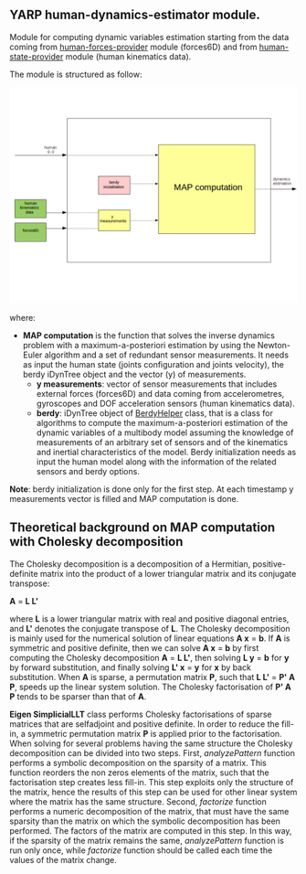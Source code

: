 ## YARP human-dynamics-estimator module.

Module for computing dynamic variables estimation starting from the data coming from 
[human-forces-provider](https://github.com/robotology-playground/human-dynamics-estimation/tree/master/human-forces-provider) module (forces6D) and 
from [human-state-provider](https://github.com/robotology-playground/human-dynamics-estimation/tree/master/human-state-provider) module (human kinematics data).

The module is structured as follow:

<img src="/misc/human-dynamics-estimator.png">

where:
- **MAP computation** is the function that solves the inverse dynamics problem with a maximum-a-posteriori estimation by using the Newton-Euler algorithm and 
a set of redundant sensor measurements. It needs as input the human state (joints configuration and joints velocity), the berdy iDynTree object 
and the vector (y) of measurements.
  - **y measurements**: vector of sensor measurements that includes external forces (forces6D) and data coming from accelerometres, 
  gyroscopes and DOF acceleration sensors (human kinematics data).
  - **berdy**: iDynTree object of [BerdyHelper](http://wiki.icub.org/codyco/dox/html/idyntree/html/classiDynTree_1_1BerdyHelper.html) class, that is a class for algorithms to compute the maximum-a-posteriori estimation of the dynamic variables 
  of a multibody model assuming the knowledge of measurements of an arbitrary set of sensors and of the kinematics and inertial characteristics of the model. 
  Berdy initialization needs as input the human model along with the information of the related sensors and berdy options.
  
**Note**: berdy initialization is done only for the first step. At each timestamp y measurements vector is filled and MAP computation is done.

## Theoretical background on MAP computation with Cholesky decomposition

The Cholesky decomposition is a decomposition of a Hermitian, positive-definite matrix into the product of a lower triangular matrix and its conjugate transpose:

**A** = **L L'**

where **L** is a lower triangular matrix with real and positive diagonal entries, and **L'** denotes the conjugate transpose of **L**.
The Cholesky decomposition is mainly used for the numerical solution of linear equations **A x** = **b**. If **A** is symmetric and positive definite, then we can solve **A x** = **b**  by first computing the Cholesky decomposition **A** = **L L'**, then solving **L y** = **b** for **y** by forward substitution, and finally solving **L' x** = **y** for **x** by back substitution.
When **A** is sparse, a permutation matrix **P**, such that **L L'** = **P' A P**, speeds up the linear system solution. The Cholesky factorisation of **P' A P** tends to be sparser than that of **A**. 

**Eigen SimplicialLLT** class performs Cholesky factorisations of sparse matrices that are selfadjoint and positive definite. In order to reduce the fill-in, a symmetric permutation matrix **P** is applied prior to the factorisation.
When solving for several problems having the same structure the Cholesky decomposition can be divided into two steps.
First, _analyzePattern_ function performs a symbolic decomposition on the sparsity of a matrix. This function reorders the non zeros elements of the matrix, such that the factorisation step creates less fill-in. This step exploits only the structure of the matrix, hence the results of this step can be used for other linear system where the matrix has the same structure.
Second, _factorize_ function performs a numeric decomposition of the matrix, that must have the same sparsity than the matrix on which the symbolic decomposition has been performed. The factors of the matrix are computed in this step. In this way, if the sparsity of the matrix remains the same, _analyzePattern_ function is run only once, while _factorize_ function should be called each time the values of the matrix change.



